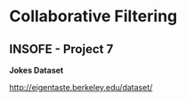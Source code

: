 # Collaborative Filtering 

## INSOFE - Project 7


**Jokes Dataset**

http://eigentaste.berkeley.edu/dataset/

